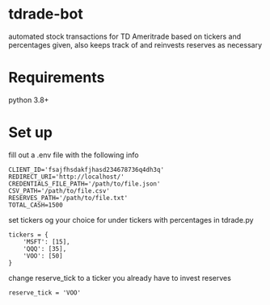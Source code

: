 # tdrade-bot
automated stock transactions for TD Ameritrade based on tickers and percentages given, also keeps track of and reinvests reserves as necessary

# Requirements
python 3.8+

# Set up
fill out a .env file with the following info
```
CLIENT_ID='fsajfhsdakfjhasd234678736q4dh3q'
REDIRECT_URI='http://localhost/'
CREDENTIALS_FILE_PATH='/path/to/file.json'
CSV_PATH='/path/to/file.csv'
RESERVES_PATH='/path/to/file.txt'
TOTAL_CASH=1500
```
set tickers og your choice for under tickers with percentages in tdrade.py
```
tickers = { 
	'MSFT': [15], 
	'QQQ': [35],
	'VOO': [50]
}
```

change reserve_tick to a ticker you already have to invest reserves
```
reserve_tick = 'VOO'
```